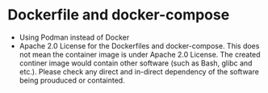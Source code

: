# Dockerfile and docker-compose

- Using Podman instead of Docker
- Apache 2.0 License for the Dockerfiles and docker-compose.
This does not mean the container image is under Apache 2.0 License.
The created continer image would contain
other software (such as Bash, glibc and etc.).
Please check any direct and in-direct dependency of the software
being prouduced or containted.
